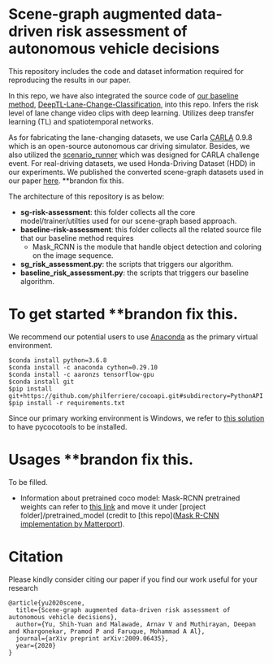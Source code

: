 # Scene-graph augmented data-driven risk assessment of autonomous vehicle decisions
This repository includes the code and dataset information required for reproducing the results in our paper.

In this repo, we have also integrated the source code of [our baseline method](https://arxiv.org/abs/1906.02859), [DeepTL-Lane-Change-Classification](https://github.com/Ekim-Yurtsever/DeepTL-Lane-Change-Classification), into this repo. Infers the risk level of lane change video clips with deep learning. Utilizes deep transfer learning (TL) and spatiotemporal networks. 

As for fabricating the lane-changing datasets, we use Carla [CARLA](https://github.com/carla-simulator/carla) 0.9.8 which is an open-source autonomous car driving simulator. Besides, we also utilized the [scenario_runner](https://github.com/carla-simulator/scenario_runner) which was designed for CARLA challenge event. For real-driving datasets, we used Honda-Driving Dataset (HDD) in our experiments. We published the converted scene-graph datasets used in our paper [here](). **brandon fix this.

The architecture of this repository is as below:
- **sg-risk-assessment**: this folder collects all the core model/trainer/utilties used for our scene-graph based approach. 
- **baseline-risk-assessment**: this folder collects all the related source file that our baseline method requires
  - Mask_RCNN is the module that handle object detection and coloring on the image sequence.
- **sg_risk_assessment.py**: the scripts that triggers our algorithm. 
- **baseline_risk_assessment.py**: the scripts that triggers our baseline algorithm. 


# To get started **brandon fix this.
We recommend our potential users to use [Anaconda](https://www.anaconda.com/) as the primary virtual environment. 

```shell
$conda install python=3.6.8
$conda install -c anaconda cython=0.29.10
$conda install -c aaronzs tensorflow-gpu
$conda install git
$pip install git+https://github.com/philferriere/cocoapi.git#subdirectory=PythonAPI
$pip install -r requirements.txt
```	

Since our primary working environment is Windows, we refer to [this solution](https://stackoverflow.com/questions/14372706/visual-studio-cant-build-due-to-rc-exe) to have pycocotools to be installed.

# Usages **brandon fix this.
To be filled.

- Information about pretrained coco model: Mask-RCNN pretrained weights can refer to [this link](https://www.dropbox.com/s/n81pagybkj8p5w1/mask_rcnn_coco.h5?dl=0) and move it under [project folder]/pretrained_model (credit to [this repo]([Mask R-CNN implementation by Matterport](https://github.com/matterport/Mask_RCNN)). 

# Citation 
Please kindly consider citing our paper if you find our work useful for your research
```
@article{yu2020scene,
  title={Scene-graph augmented data-driven risk assessment of autonomous vehicle decisions},
  author={Yu, Shih-Yuan and Malawade, Arnav V and Muthirayan, Deepan and Khargonekar, Pramod P and Faruque, Mohammad A Al},
  journal={arXiv preprint arXiv:2009.06435},
  year={2020}
}
```
